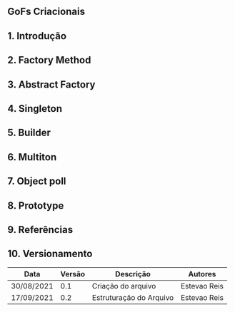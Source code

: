 ## GoFs Criacionais
## 1. Introdução
## 2. Factory Method 
## 3. Abstract Factory 
## 4. Singleton  
## 5. Builder 
## 6. Multiton 
## 7. Object poll 
## 8. Prototype 
## 9. Referências


## 10. Versionamento 

| Data       | Versão | Descrição         | Autores       | 
| ---------- | ------ | ----------------- | ------------- | 
| 30/08/2021 | 0.1    | Criação do arquivo| Estevao Reis  |
| 17/09/2021 | 0.2    | Estruturação do Arquivo| Estevao Reis |